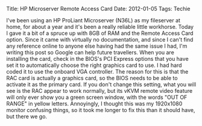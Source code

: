 Title: HP Microserver Remote Access Card
Date: 2012-01-05
Tags: Techie

I've been using an HP ProLiant Microserver (N36L) as my fileserver at home, for about a year and it's been a really reliable little workhorse.
Today I gave it a bit of a spruce up with 8GB of RAM and the Remote Access Card option.
Since it came with virtually no documentation, and since I can't find any reference online to anyone else having had the same issue I had, I'm writing this post so Google can help future travellers.
When you are installing the card, check in the BIOS's PCI Express options that you have set it to automatically choose the right graphics card to use. I had hard coded it to use the onboard VGA controller.
The reason for this is that the RAC card is actually a graphics card, so the BIOS needs to be able to activate it as the primary card.
If you don't change this setting, what you will see is the RAC appear to work normally, but its vKVM remote video feature will only ever show you a green screen window, with the words "OUT OF RANGE" in yellow letters.
Annoyingly, I thought this was my 1920x1080 monitor confusing things, so it took me longer to fix this than it should have, but there we go.
